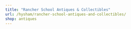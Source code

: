 ```yaml
---
title: "Rancher School Antiques & Collectibles"
url: /hysham/rancher-school-antiques-and-collectibles/
shop: antiques
---
```


